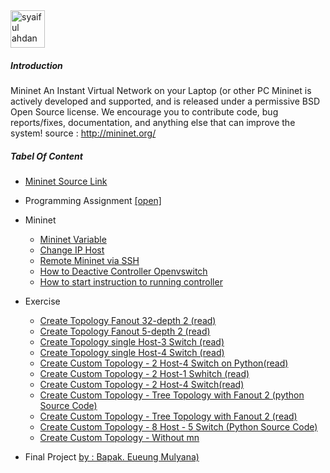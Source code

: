 <img src="https://github.com/syaifulahdan/mininet/blob/master/image/12647297_10206126871636832_6324690566074168245_n.jpg" width="55px" height="60px" alt="syaiful ahdan" />


##### Introduction

Mininet An Instant Virtual Network on your Laptop (or other PC
Mininet is actively developed and supported, and is released under a permissive BSD Open Source license. We encourage you to contribute code, bug reports/fixes, documentation, and anything else that can improve the system! source : http://mininet.org/

##### Tabel Of Content

-  [Mininet Source Link]( https://github.com/syaifulahdan/mininet/blob/master/mininet/source-link.md)
-  Programming Assignment [[open]](https://github.com/syaifulahdan/mininet/tree/master/Assignment-SDN)
-  Mininet
   -  [Mininet Variable](https://github.com/syaifulahdan/mininet/blob/master/mininet/read-mininet-varible.md)
   -  [Change IP Host](https://github.com/syaifulahdan/mininet/blob/master/mininet/mininet-change_ip_host.md)
   -  [Remote Mininet via SSH](https://github.com/syaifulahdan/mininet/blob/master/mininet/mininet-remote-via%20ssh.md)
   -  [How to Deactive Controller Openvswitch](https://github.com/syaifulahdan/mininet/blob/master/mininet/mininet-deactivate_openvswitch_controller.md)
   -  [How to start instruction to running controller](https://github.com/syaifulahdan/mininet/blob/master/mininet/mininet-start-stop-controller.md)
-  Exercise
   
   -  [Create Topology Fanout 32-depth 2 (read)](https://github.com/syaifulahdan/mininet/blob/master/mininet/mininet-create-fanout32-depth2.md)
   -  [Create Topology Fanout 5-depth 2 (read)](https://github.com/syaifulahdan/mininet/blob/master/mininet/mininet-create-topo-tree-fanout5-dept2.md)
   -  [Create Topology single Host-3  Switch (read)](https://github.com/syaifulahdan/mininet/blob/master/mininet/mininet-create_single_switch.md)
   -  [Create Topology single Host-4  Switch (read)](https://github.com/syaifulahdan/mininet/blob/master/mininet/mininet-create_single_topology-h4_s1.md)
   -  [Create Custom Topology - 2 Host-4 Switch on Python(read)](https://github.com/syaifulahdan/mininet/blob/master/mininet/mininet-custop.md)
   -  [Create Custom Topology - 2 Host-1 Swhitch (read)](https://github.com/syaifulahdan/mininet/blob/master/mininet/mininet-create-custop-2h-1s.md)
   -  [Create Custom Topology - 2 Host-4  Switch(read)](https://github.com/syaifulahdan/mininet/blob/master/mininet/mininet-create-custop-4s-2h.md)
   -  [Create Custom Topology - Tree Topology with Fanout 2 (python Source Code) ](https://github.com/syaifulahdan/mininet/blob/master/mininet/py-custop_tree_topology_with_Fanout2-submit.py)
   -  [Create Custom Topology - Tree Topology with Fanout 2 (read)](https://github.com/syaifulahdan/mininet/blob/master/mininet/py-custop_tree_topology_with_Fanout2.md)
   -  [Create Custom Topology - 8 Host - 5 Switch (Python Source Code)](https://github.com/syaifulahdan/mininet/blob/master/mininet/py-mininet-custop_8host-5sw.py)
   -  [Create Custom Topology - Without mn](https://github.com/syaifulahdan/mininet/blob/master/mininet/py-mininet-custop_without_mn.md)

-  Final Project [by : Bapak. Eueung Mulyana)](https://www.gitbook.com/@eueung) 
